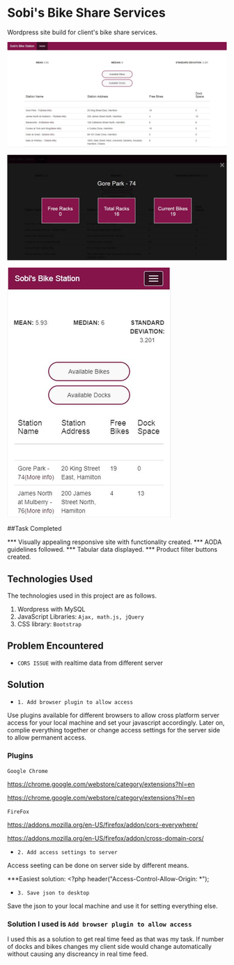 # Sobi's Bike Share Services

Wordpress site build for client's bike share services.

![Laptop](https://github.com/Shilpa-Arora/Sobi-s-Bike-Share-Services/blob/master/laptop.JPG?raw=true "Laptop View")

![Laptop_overlay image](https://github.com/Shilpa-Arora/Sobi-s-Bike-Share-Services/blob/master/laptop_overlay.JPG?raw=true "Laptop Overlay")

![Mobile](https://github.com/Shilpa-Arora/Sobi-s-Bike-Share-Services/blob/master/mobile.JPG?raw=true "Mobile View")

##Task Completed

*** Visually appealing responsive site with functionality created.
*** AODA guidelines followed.
*** Tabular data displayed.
*** Product filter buttons created.

## Technologies Used

The technologies used in this project are as follows.

1. Wordpress with MySQL
2. JavaScript Libraries: `Ajax, math.js, jQuery`
3. CSS library: `Bootstrap`

## Problem Encountered

* `CORS ISSUE` with realtime data from different server

## Solution

* `1. Add browser plugin to allow access`

 Use plugins available for different browsers to allow cross platform server access for your local machine and set your javascript accordingly. Later on, complie everything together or change access settings for the server side to allow permanent access.

 ### Plugins
  
  `Google Chrome`
  
  https://chrome.google.com/webstore/category/extensions?hl=en

  https://chrome.google.com/webstore/category/extensions?hl=en

  `FireFox`

  https://addons.mozilla.org/en-US/firefox/addon/cors-everywhere/

  https://addons.mozilla.org/en-US/firefox/addon/cross-domain-cors/

* `2. Add access settings to server`

Access seeting can be done on server side by different means. 

***Easiest solution: <?php header("Access-Control-Allow-Origin: *");

* `3. Save json to desktop`
 
 Save the json to your local machine and use it for setting everything else.

 ### Solution I used is `Add browser plugin to allow access`

 I used this as a solution to get real time feed as that was my task. If number of docks and bikes changes my client side would change automatically without causing any discreancy in real time feed.






